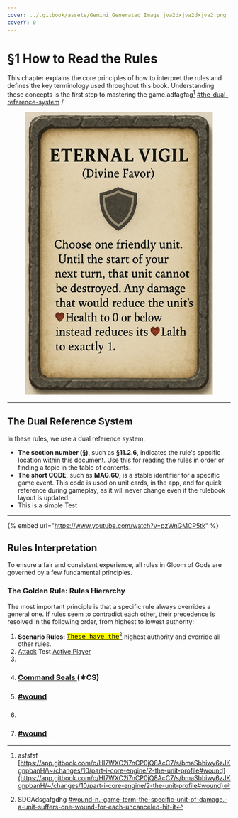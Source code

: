 ```yaml
---
cover: ../.gitbook/assets/Gemini_Generated_Image_jva2dxjva2dxjva2.png
coverY: 0
---
```


# §1 How to Read the Rules

This chapter explains the core principles of how to interpret the rules and defines the key terminology used throughout this book. Understanding these concepts is the first step to mastering the game.adfagfag[^1] [#the-dual-reference-system](01-how-to-read.md#the-dual-reference-system "mention") /

<figure><img src="../.gitbook/assets/ChatGPT Image Jun 27, 2025, 06_30_05 PM.png" alt=""><figcaption></figcaption></figure>

***

## The Dual Reference System

In these rules, we use a dual reference system:

* **The section number (§)**, such as **§11.2.6**, indicates the rule's specific location within this document. Use this for reading the rules in order or finding a topic in the table of contents.
* **The short CODE**, such as **MAG.60**, is a stable identifier for a specific game event. This code is used on unit cards, in the app, and for quick reference during gameplay, as it will never change even if the rulebook layout is updated.
* This is a simple Test

***

{% embed url="https://www.youtube.com/watch?v=pzWnGMCP5tk" %}

## Rules Interpretation

To ensure a fair and consistent experience, all rules in Gloom of Gods are governed by a few fundamental principles.

### The Golden Rule: Rules Hierarchy

The most important principle is that a specific rule always overrides a general one. If rules seem to contradict each other, their precedence is resolved in the following order, from highest to lowest authority:

1. **Scenario Rules:** [<kbd><mark style="color:$success;">These have the<mark style="color:$success;"></kbd>](#user-content-fn-2)[^2] highest authority and override all other rules.
2. [Attack](../part-i-core-engine/2-the-unit-profile.md#wound-n.-game-term-the-specific-unit-of-damage.-a-unit-suffers-one-wound-for-each-uncanceled-hit-it) Test [Active Player](https://app.gitbook.com/s/vFqeg0Tp1r7fZtXXNCvj/#active-player "mention")
3.
4. ### [Command Seals ](01-how-to-read.md#rules-interpretation)(⚜️CS)
5. ### [#wound](../part-i-core-engine/2-the-unit-profile.md#wound "mention")
6. ###
7. ### [#wound](../part-i-core-engine/2-the-unit-profile.md#wound "mention")

[^1]: asfsfsf [https://app.gitbook.com/o/HI7WXC2i7nCP0jQ8AcC7/s/bmaSbhiwy6zJKgnpbanH/\~/changes/10/part-i-core-engine/2-the-unit-profile#wound](https://app.gitbook.com/o/HI7WXC2i7nCP0jQ8AcC7/s/bmaSbhiwy6zJKgnpbanH/~/changes/10/part-i-core-engine/2-the-unit-profile#wound)

[^2]: SDGAdsgafgdhg [#wound-n.-game-term-the-specific-unit-of-damage.-a-unit-suffers-one-wound-for-each-uncanceled-hit-it](../part-i-core-engine/2-the-unit-profile.md#wound-n.-game-term-the-specific-unit-of-damage.-a-unit-suffers-one-wound-for-each-uncanceled-hit-it "mention")
